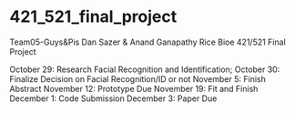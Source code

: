 # 421_521_final_project
Team05-Guys&Pis
Dan Sazer & Anand Ganapathy
Rice Bioe 421/521 Final Project

October 29: Research Facial Recognition and Identification; 
October 30: Finalize Decision on Facial Recognition/ID or not
November 5: Finish Abstract
November 12: Prototype Due
November 19: Fit and Finish 
December 1: Code Submission
December 3: Paper Due


